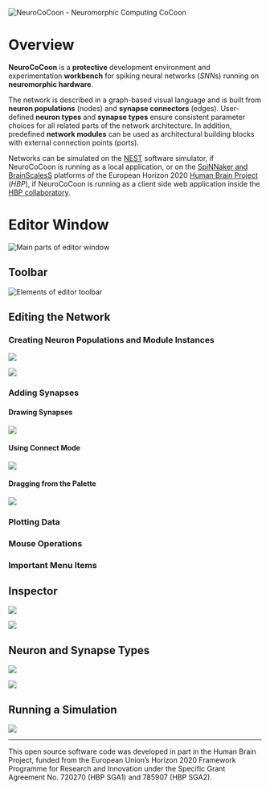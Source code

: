 ![NeuroCoCoon - Neuromorphic Computing CoCoon](assets/ncc_title_full.png)

# Overview

**NeuroCoCoon** is a **protective** development environment and experimentation **workbench** for
spiking neural networks (*SNN*s) running on **neuromorphic hardware**.

The network is described in a graph-based visual language and is built from **neuron populations** (nodes) and **synapse
connectors** (edges). User-defined **neuron types** and **synapse types** ensure consistent parameter choices for all
related parts of the network architecture. In addition, predefined **network modules** can be used as architectural
building blocks with external connection points (ports).

Networks can be simulated on the [NEST][NEST] software simulator, if NeuroCoCoon is running as a local application,
or on the [SpiNNaker and BrainScalesS][HBP-NMC] platforms of the European Horizon 2020 [Human Brain Project][HBP] (*HBP*),
if NeuroCoCoon is running as a client side web application inside the [HBP collaboratory][HBP-Collab].

# Editor Window

![Main parts of editor window](assets/editor_window_anatomy.png "Main parts of editor window")

## Toolbar

![Elements of editor toolbar](assets/editor_toolbar_anatomy.png "Elements of editor toolbar")

## Editing the Network

### Creating Neuron Populations and Module Instances

![](assets/palette_tabs.png)

![](assets/module_instances.png)

### Adding Synapses

#### Drawing Synapses

![](assets/drawing_synapse.png)

#### Using Connect Mode

![](assets/connectmode_synapse_start.png)

#### Dragging from the Palette

![](assets/dragging_synapse.png)

### Plotting Data

### Mouse Operations

### Important Menu Items

## Inspector

![](assets/inspector_population.png)

![](assets/inspector_synapsetype.png)

## Neuron and Synapse Types

![](assets/masterdetail_neurontype.png)

![](assets/masterdetail_synapsetype.png)

## Running a Simulation

![](assets/diagnostics.png)

---

This open source software code was developed in part in the Human Brain Project, funded from the
European Union’s Horizon 2020 Framework Programme for Research and Innovation under the
Specific Grant Agreement No. 720270 (HBP SGA1) and 785907 (HBP SGA2).

[NEST]: https://www.nest-initiative.org
[HBP]: https://www.humanbrainproject.eu
[HBP-NMC]: https://www.humanbrainproject.eu/en/silicon-brains/neuromorphic-computing-platform/
[HBP-Collab]: https://collab.humanbrainproject.eu/